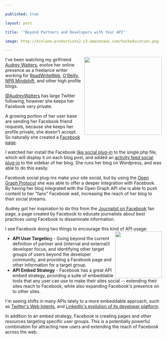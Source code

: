 ---
published: true
layout: post
title: '"Beyond Partners and Developers with Your API"'
image: http://kinlane-productions2.s3.amazonaws.com/hackeducation.png
---

<img src="https://kinlane-productions2.s3.amazonaws.com/hackeducation.png" alt="" width="250" align="right" />I've been watching my girlfriend <a title="Audrey Watters" href="http://www.hackeducation.com">Audrey Watters</a>, evolve her online presence as a freelance writer working for <a title="ReadWriteWeb" href="http://www.readwriteweb.com/start/author/audrey-watters.php">ReadWriteWeb</a>, <a title="O'Reilly" href="http://radar.oreilly.com/audreyw/">O'Reilly</a>, <a title="NPR Mindshift" href="http://mindshift.kqed.org/">NPR Mindshift</a>, and other high profile blogs.
<p><a title="@AudreyWatters" href="https://twitter.com/#!/audreywatters">@AudreyWatters</a> has large Twitter following, however she keeps her Facebook very private.
<p>A growing portion of her user base are sending her Facebook friend requests, because she keeps her profile private, she doesn't accept. So naturally she created a <a title="Facebook page" href="https://www.facebook.com/pages/Audrey-Watters/100999103321790">Facebook page</a>.
<p>I watched her install the Facebook <a title="like social-plugin" href="https://developers.facebook.com/docs/reference/plugins/like/">like social plug-in</a> to the single.php file, which will display it on each blog post, and added an <a title="activity feed social plug-in" href="https://developers.facebook.com/docs/reference/plugins/activity/">activity feed social plug-in</a> to the sidebar of her blog. She runs her blog on Wordpress, and was able to do this easily.
<p>Facebook social plug-ins make your site social, but by using the <a title="Open Graph Protocol" href="https://developers.facebook.com/docs/opengraph/">Open Graph Protocol</a> she was able to offer a deeper integration with Facebook. By having her blog integrated with the Open Graph API she is able to push content to her "fans" Facebook wall, increasing the reach of her blog to their social streams.
<p>Audrey got her inspiration to do this from the <a title="Journalist on Facebook" href="https://www.facebook.com/journalist">Journalist on Facebook</a> fan page, a page created by Facebook to educate journalists about best practices using Facebook to disseminate information.
<p>I see Facebook doing two things to encourage this kind of API usage:<img src="https://kinlane-productions2.s3.amazonaws.com/facebook_logo-icon.png" alt="" width="150" align="right" />
<ul class="mainlist">
     <li>
          <strong>API User Targetin</strong>g - Going beyond the current definition of partner and (internal and external)l developer focus, and identifying other target groups of users beyond the developer community, and providing a Facebook page and other information for a target group.
     </li>
     <li>
          <strong>API Embed Strategy</strong> - Facebook has a great API embed strategy, providing a suite of embeddable tools that any user can use to make their sites social -- extending their sites reach to Facebook, while also expanding Facebook's presence on to other sites.
     </li>
</ul>I'm seeing shifts in many APIs lately to a more embeddable approach, such as <a title="Twitter Web Intents" href="http://blog.apievangelist.com/2011/03/31/simpler-twitter-api-integration-with-web-intents/">Twitter's Web Intents</a>, and <a title="LinkedIn Evolution of its Developer Platform" href="http://blog.apievangelist.com/2011/04/13/linkedin-api-platform-and-the-evolution-of-the-api/">LinkedIn's evolution of its developer platform</a>.
<p>In addition to an embed strategy, Facebook is creating pages and other resources targeting specific user groups. This is a potentially powerful combination for attracting new users and extending the reach of Facebook across the web.



